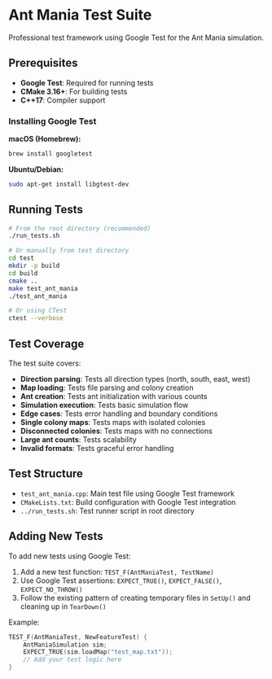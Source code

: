 # Ant Mania Test Suite

Professional test framework using Google Test for the Ant Mania simulation.

## Prerequisites

- **Google Test**: Required for running tests
- **CMake 3.16+**: For building tests
- **C++17**: Compiler support

### Installing Google Test

**macOS (Homebrew):**
```bash
brew install googletest
```

**Ubuntu/Debian:**
```bash
sudo apt-get install libgtest-dev
```

## Running Tests

```bash
# From the root directory (recommended)
./run_tests.sh

# Or manually from test directory
cd test
mkdir -p build
cd build
cmake ..
make test_ant_mania
./test_ant_mania

# Or using CTest
ctest --verbose
```

## Test Coverage

The test suite covers:

- **Direction parsing**: Tests all direction types (north, south, east, west)
- **Map loading**: Tests file parsing and colony creation
- **Ant creation**: Tests ant initialization with various counts
- **Simulation execution**: Tests basic simulation flow
- **Edge cases**: Tests error handling and boundary conditions
- **Single colony maps**: Tests maps with isolated colonies
- **Disconnected colonies**: Tests maps with no connections
- **Large ant counts**: Tests scalability
- **Invalid formats**: Tests graceful error handling

## Test Structure

- `test_ant_mania.cpp`: Main test file using Google Test framework
- `CMakeLists.txt`: Build configuration with Google Test integration
- `../run_tests.sh`: Test runner script in root directory

## Adding New Tests

To add new tests using Google Test:

1. Add a new test function: `TEST_F(AntManiaTest, TestName)`
2. Use Google Test assertions: `EXPECT_TRUE()`, `EXPECT_FALSE()`, `EXPECT_NO_THROW()`
3. Follow the existing pattern of creating temporary files in `SetUp()` and cleaning up in `TearDown()`

Example:
```cpp
TEST_F(AntManiaTest, NewFeatureTest) {
    AntManiaSimulation sim;
    EXPECT_TRUE(sim.loadMap("test_map.txt"));
    // Add your test logic here
}
```
